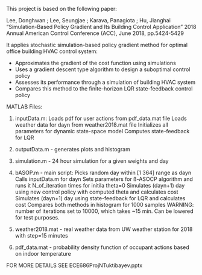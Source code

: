 This project is based on the following paper:

Lee, Donghwan ; Lee, Seungjae ; Karava, Panagiota ; Hu, Jianghai “Simulation-Based Policy Gradient and Its Building Control Application” 2018 Annual American Control Conference (ACC), June 2018, pp.5424-5429

It applies stochastic simulation-based policy gradient method for optimal office building HVAC control system:
- Approximates the gradient of the cost function using simulations
- Uses a gradient descent type algorithm to design a suboptimal control policy
- Assesses its performance through a simulation of building HVAC system
- Compares this method to the finite-horizon LQR state-feedback control policy

MATLAB Files:
1. inputData.m:
        Loads pdf for user actions from pdf_data.mat file
        Loads weather data for dayn from weather2018.mat file
        Initializes all parameters for dynamic state-space model
        Computes state-feedback for LQR
2. outputData.m - generates plots and histogram
3. simulation.m - 24 hour simulation for a given weights and day
4. bASOP.m - main script:
        Picks random day within [1 364] range as dayn
	Calls inputData.m for dayn
	Sets parameters for ß-ASOCP algorithm and runs it N_of_iteration times for initila theta=0
	Simulates (dayn+1) day using new control policy with computed theta and calculates cost
      	Simulates (dayn+1) day using state-feedback for LQR and calculates cost
	Compares both methods in histogram for 1000 samples
WARNING: number of iterations set to 10000, which takes ~15 min. Can be lowered for test purposes.

5. weather2018.mat - real weather data from UW weather station for 2018 with step=15 minutes
6. pdf_data.mat - probability density function of occupant actions based on indoor temperature

FOR MORE DETAILS SEE ECE686ProjNTuktibayev.pptx

